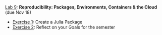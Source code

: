 [Lab 9](https://github.com/PsuAstro528/lab9-start): **Reproducibility: Packages, Environments, Containers & the Cloud** (due Nov 18)
- [Exercise 1](https://github.com/PsuAstro528/lab9-start/blob/main/ex1.md): Create a Julia Package
- [Exercise 2](https://github.com/PsuAstro528/lab9-start/blob/main/ex2.md): Reflect on your Goals for the semester
